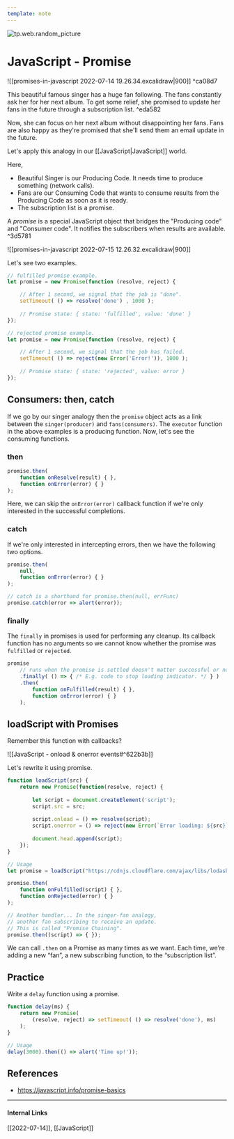 ```yaml
---
template: note
---
```

![tp.web.random_picture](https://images.unsplash.com/photo-1503049555010-f8616ee8f0f3?crop=entropy&cs=tinysrgb&fit=crop&fm=jpg&h=300&ixid=MnwxfDB8MXxyYW5kb218MHx8bGFuZHNjYXBlLHdhdGVyLG1vdW50YWlufHx8fHx8MTY1NzgwNjkwNg&ixlib=rb-1.2.1&q=80&utm_campaign=api-credit&utm_medium=referral&utm_source=unsplash_source&w=900)

# JavaScript - Promise
![[promises-in-javascript 2022-07-14 19.26.34.excalidraw|900]] ^ca08d7

This beautiful famous singer has a huge fan following. The fans constantly ask her for her next album. To get some relief, she promised to update her fans in the future through a subscription list. ^eda582

Now, she can focus on her next album without disappointing her fans. Fans are also happy as they're promised that she'll send them an email update in the future.

Let's apply this analogy in our [[JavaScript|JavaScript]] world.

Here,
- Beautiful Singer is our Producing Code. It needs time to produce something (network calls).
- Fans are our Consuming Code that wants to consume results from the Producing Code as soon as it is ready.
- The subscription list is a promise.

A *promise* is a special JavaScript object that bridges the "Producing code" and "Consumer code". It notifies the subscribers when results are available. ^3d5781

![[promises-in-javascript 2022-07-15 12.26.32.excalidraw|900]]

Let's see two examples.

```javascript
// fulfilled promise example.
let promise = new Promise(function (resolve, reject) {

	// After 1 second, we signal that the job is "done".
	setTimeout( () => resolve('done') , 1000 );
	
	// Promise state: { state: 'fulfilled', value: 'done' }
});
```

```javascript
// rejected promise example.
let promise = new Promise(function (resolve, reject) {

	// After 1 second, we signal that the job has failed.
	setTimeout( () => reject(new Error('Error!')), 1000 );
	
	// Promise state: { state: 'rejected', value: error }
});
```

## Consumers: then, catch

If we go by our singer analogy then the `promise` object acts as a link between the `singer(producer)` and `fans(consumers)`. The `executor` function in the above examples is a producing function. Now, let's see the consuming functions.

### then
```javascript
promise.then(	
	function onResolve(result) { },
	function onError(error) { }
);
```

Here, we can skip the `onError(error)` callback function if we're only interested in the successful completions.

### catch
If we're only interested in intercepting errors, then we have the following two options.

```javascript
promise.then(
	null,
	function onError(error) { }
);
```

```javascript
// catch is a shorthand for promise.then(null, errFunc)
promise.catch(error => alert(error));
```

### finally
The `finally` in promises is used for performing any cleanup. Its callback function has no arguments so we cannot know whether the promise was `fulfilled` or `rejected`.

```javascript
promise
	// runs when the promise is settled doesn't matter successful or not.
	.finally( () => { /* E.g. code to stop loading indicator. */ } )
	.then(
		function onFulfilled(result) { },
		function onError(error) { }
	);
```

## loadScript with Promises

Remember this function with callbacks?

![[JavaScript - onload & onerror events#^622b3b]]

Let's rewrite it using promise.

```javascript
function loadScript(src) {
	return new Promise(function(resolve, reject) {
		
		let script = document.createElement('script');
		script.src = src;
		
		script.onload = () => resolve(script);
		script.onerror = () => reject(new Error(`Error loading: ${src}`));
		
		document.head.append(script);
	});
}

// Usage
let promise = loadScript("https://cdnjs.cloudflare.com/ajax/libs/lodash.js/4.17.11/lodash.js");

promise.then(
	function onFulfilled(script) { },
	function onRejected(error) { }
);

// Another handler... In the singer-fan analogy,
// another fan subscribing to receive an update.
// This is called "Promise Chaining".
promise.then((script) => { });
```

We can call `.then` on a Promise as many times as we want. Each time, we’re adding a new “fan”, a new subscribing function, to the “subscription list”. 

## Practice
Write a `delay` function using a promise.

```javascript
function delay(ms) {
	return new Promise(
		(resolve, reject) => setTimeout( () => resolve('done'), ms)
	);
}

// Usage
delay(3000).then(() => alert('Time up!'));
```


## References
- https://javascript.info/promise-basics

---
#### Internal Links
[[2022-07-14]], [[JavaScript]]